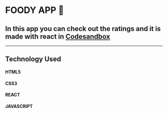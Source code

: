 # FOODY APP 🍟
## In this app you can check out the ratings and it is made with react in [Codesandbox](https://codesandbox.io/)
----
## Technology Used
#### HTML5
#### CSS3
#### REACT
#### JAVASCRIPT
